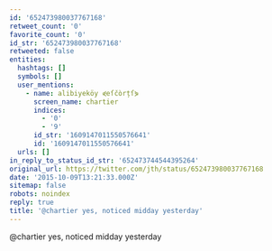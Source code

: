 ```yaml
---
id: '652473980037767168'
retweet_count: '0'
favorite_count: '0'
id_str: '652473980037767168'
retweeted: false
entities:
  hashtags: []
  symbols: []
  user_mentions:
    - name: alibiyeköy ⋞eſčòrțſ⋟
      screen_name: chartier
      indices:
        - '0'
        - '9'
      id_str: '1609147011550576641'
      id: '1609147011550576641'
  urls: []
in_reply_to_status_id_str: '652473744544395264'
original_url: https://twitter.com/jth/status/652473980037767168
date: '2015-10-09T13:21:33.000Z'
sitemap: false
robots: noindex
reply: true
title: '@chartier yes, noticed midday yesterday'
---
```


@chartier yes, noticed midday yesterday